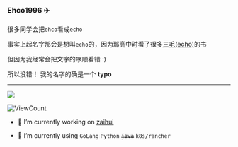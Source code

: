 <!--
**Ehco1996/Ehco1996** is a ✨ _special_ ✨ repository because its `README.md` (this file) appears on your GitHub profile.

Here are some ideas to get you started:

- 🔭 I’m currently working on ...
- 🌱 I’m currently learning ...
- 👯 I’m looking to collaborate on ...
- 🤔 I’m looking for help with ...
- 💬 Ask me about ...
- 📫 How to reach me: ...
- 😄 Pronouns: ...
- ⚡ Fun fact: ...
-->

### Ehco1996 ✈️

很多同学会把`ehco`看成`echo`

事实上起名字那会是想叫`echo`的，因为那高中时看了很多[三毛(echo)](https://zh.wikipedia.org/zh-hk/%E4%B8%89%E6%AF%9B_(%E4%BD%9C%E5%AE%B6))的书

但因为我经常会把文字的序顺看错 :)

所以没错！ 我的名字的确是一个 **typo**

---


![](https://github-readme-stats.vercel.app/api?username=ehco1996)

![ViewCount](https://views.whatilearened.today/views/github/ehco1996/ehco1996.svg)

- 🔭 I’m currently working on [zaihui](https://www.kezaihui.com/lx/zaihui/zhpage/)

- 🌱 I’m currently using `GoLang` `Python` <del>`java`</del> `k8s/rancher` 
